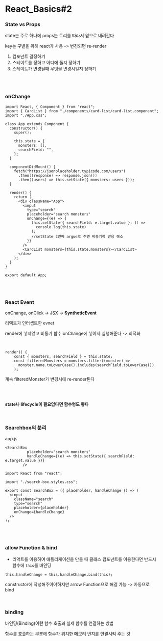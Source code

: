 # React_Basics#2

### State vs Props

state는 주로 하나에 props는 트리를 따라서 밑으로 내려간다

key는 구별을 위해 react가 사용 -> 변경되면 re-render

1. 컴포넌트 결정하기
2. 스테이트를 정하고 어디에 둘지 정하기
3. 스테이트가 변경될때 무엇을 변경시킬지 정하기

<br/>

<br/>

### onChange

```react
import React, { Component } from "react";
import { CardList } from "./components/card-list/card-list.component";
import "./App.css";

class App extends Component {
  constructor() {
    super();

    this.state = {
      monsters: [],
      searchField: "",
    };
  }

  componentDidMount() {
    fetch("https://jsonplaceholder.typicode.com/users")
      .then((response) => response.json())
      .then((users) => this.setState({ monsters: users }));
  }

  render() {
    return (
      <div className="App">
        <input
          type="search"
          placeholder="search monsters"
          onChange={(e) => {
            this.setState({ searchField: e.target.value }, () =>
              console.log(this.state)
            );
            //setState 2번째 argue로 주면 비동기적 반응 해소
          }}
        />
        <CardList monsters={this.state.monsters}></CardList>
      </div>
    );
  }
}

export default App;

```

<br/>

<br/>

### React Event

onChange, onClick -> JSX -> **SyntheticEvent**

리액트가 인터셉트한 evnet

render에 넣지않고 비동기 함수 onChange에 넣어서 실행해준다 -> 최적화

<br/>

```react
render() {
    const { monsters, searchField } = this.state;
    const filteredMonsters = monsters.filter((monster) =>
      monster.name.toLowerCase().includes(searchField.toLowerCase())
    );
```

계속 filteredMonster가 변경시에 re-render된다

<br/>

<br/>

**state나 lifecycle이 필요없다면 함수형도 좋다**

<br/>

### Searchbox의 분리

app.js

```react
<SearchBox
          placeholder="search monsters"
          handleChange={(e) => this.setState({ searchField: e.target.value })}
        />
```

```react
import React from "react";

import "./search-box.styles.css";

export const SearchBox = ({ placeholder, handleChange }) => (
  <input
    className="search"
    type="search"
    placeholder={placeholder}
    onChange={handleChange}
  />
);
```

<br/>

<Br/>

### allow Function & bind

- 리액트를 이용하여 애플리케이션을 만들 때 클래스 컴포넌트를 이용한다면 반드시 함수에 `this`를 바인딩

```react
this.handleChange = this.handleChange.bind(this);
```

constructor에 작성해주어야하지만 arrow Function으로 해결 가능 -> 자동으로 bind

<br/>

### binding

바인딩(Binding)이란 함수 호출과 실제 함수를 연결하는 방법

함수를 호출하는 부분에 함수가 위치한 메모리 번지를 연결시켜 주는 것